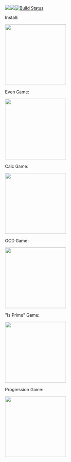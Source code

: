 <a href="https://codeclimate.com/github/poludnev/frontend-project-lvl1/maintainability"><img src="https://api.codeclimate.com/v1/badges/de763da6a1afc9d80dd0/maintainability" /></a><a href="https://codeclimate.com/github/poludnev/frontend-project-lvl1/test_coverage"><img src="https://api.codeclimate.com/v1/badges/de763da6a1afc9d80dd0/test_coverage" /></a>[![Build Status](https://travis-ci.org/hexlet-boilerplates/nodejs-package.svg?branch=master)](https://travis-ci.org/hexlet-boilerplates/nodejs-package)<br>
<p>Install:</p>
<a href="https://asciinema.org/a/yKEcZcUryB97IrTEyDqGb33aJ" target="_blank"><img src="https://asciinema.org/a/yKEcZcUryB97IrTEyDqGb33aJ.svg" width = "200"></a>
<p>Even Game:</p>
<a href="https://asciinema.org/a/jHGMwQFvzy9HP8BqhsXaU1Olf" target="_blank"><img src="https://asciinema.org/a/jHGMwQFvzy9HP8BqhsXaU1Olf.svg" width = "200" /></a><br>
<p>Calc Game:</p>
<a href="https://asciinema.org/a/X6Bb9btodh2BhGRfFZHMBY0im" target="_blank"><img src="https://asciinema.org/a/X6Bb9btodh2BhGRfFZHMBY0im.svg" width="200"/></a>
<p>GCD Game:</p>
<a href="https://asciinema.org/a/NnUxZwTJmVtzdGxe6oNS3FOlo" target="_blank"><img src="https://asciinema.org/a/NnUxZwTJmVtzdGxe6oNS3FOlo.svg" width="200"/></a>
<p>"Is Prime" Game:</p>
<a href="https://asciinema.org/a/bpZZyeVhpfjAyTyxbCIIPyQLk" target="_blank"><img src="https://asciinema.org/a/bpZZyeVhpfjAyTyxbCIIPyQLk.svg" width="200"/></a>
<p>Progression Game:</p>
<a href="https://asciinema.org/a/eh2a0nnHLQFnPbBh2mvz5eeyh" target="_blank"><img src="https://asciinema.org/a/eh2a0nnHLQFnPbBh2mvz5eeyh.svg" width="200" /></a>

